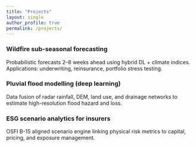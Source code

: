 ```yaml
---
title: "Projects"
layout: single
author_profile: true
permalink: /projects/
---
```


### Wildfire sub-seasonal forecasting
Probabilistic forecasts 2–8 weeks ahead using hybrid DL + climate indices. Applications: underwriting, reinsurance, portfolio stress testing.

### Pluvial flood modelling (deep learning)
Data fusion of radar rainfall, DEM, land use, and drainage networks to estimate high-resolution flood hazard and loss.

### ESG scenario analytics for insurers
OSFI B-15 aligned scenario engine linking physical risk metrics to capital, pricing, and exposure management.
